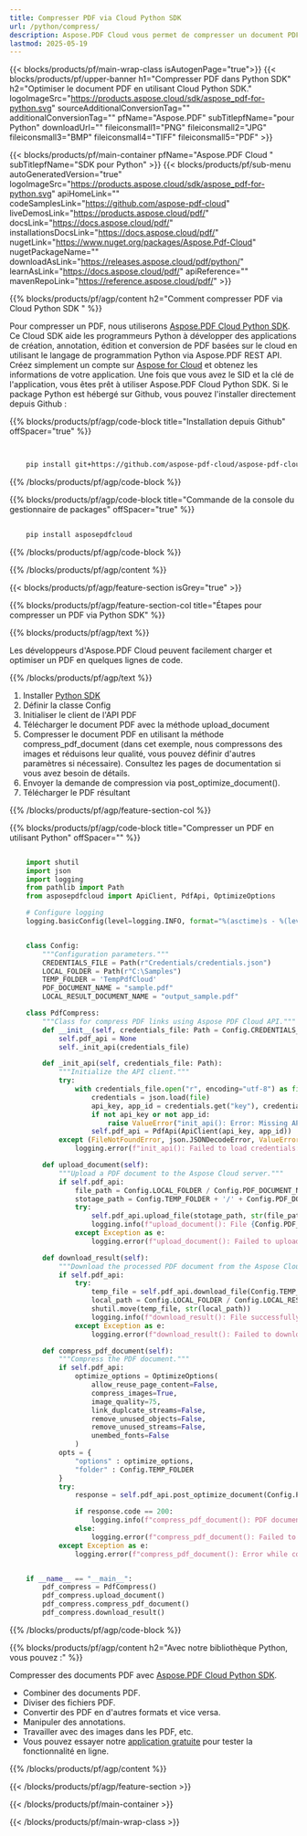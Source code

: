 ```yaml
---
title: Compresser PDF via Cloud Python SDK
url: /python/compress/
description: Aspose.PDF Cloud vous permet de compresser un document PDF. Consultez le code source Python pour optimiser le fichier PDF.
lastmod: 2025-05-19
---
```


{{< blocks/products/pf/main-wrap-class isAutogenPage="true">}}
{{< blocks/products/pf/upper-banner h1="Compresser PDF dans Python SDK" h2="Optimiser le document PDF en utilisant Cloud Python SDK." logoImageSrc="https://products.aspose.cloud/sdk/aspose_pdf-for-python.svg" sourceAdditionalConversionTag="" additionalConversionTag="" pfName="Aspose.PDF" subTitlepfName="pour Python" downloadUrl="" fileiconsmall1="PNG" fileiconsmall2="JPG" fileiconsmall3="BMP" fileiconsmall4="TIFF" fileiconsmall5="PDF" >}}

{{< blocks/products/pf/main-container pfName="Aspose.PDF Cloud " subTitlepfName="SDK pour Python" >}}
{{< blocks/products/pf/sub-menu autoGeneratedVersion="true" logoImageSrc="https://products.aspose.cloud/sdk/aspose_pdf-for-python.svg" apiHomeLink="" codeSamplesLink="https://github.com/aspose-pdf-cloud" liveDemosLink="https://products.aspose.cloud/pdf/" docsLink="https://docs.aspose.cloud/pdf/" installationsDocsLink="https://docs.aspose.cloud/pdf/" nugetLink="https://www.nuget.org/packages/Aspose.Pdf-Cloud" nugetPackageName="" downloadAsLink="https://releases.aspose.cloud/pdf/python/" learnAsLink="https://docs.aspose.cloud/pdf/" apiReference="" mavenRepoLink="https://reference.aspose.cloud/pdf/" >}}

{{% blocks/products/pf/agp/content h2="Comment compresser PDF via Cloud Python SDK " %}}

Pour compresser un PDF, nous utiliserons
[Aspose.PDF Cloud Python SDK](https://products.aspose.cloud/pdf/python/). Ce Cloud SDK aide les programmeurs Python à développer des applications de création, annotation, édition et conversion de PDF basées sur le cloud en utilisant le langage de programmation Python via Aspose.PDF REST API. Créez simplement un compte sur [Aspose for Cloud](https://dashboard.aspose.cloud/#/apps) et obtenez les informations de votre application. Une fois que vous avez le SID et la clé de l'application, vous êtes prêt à utiliser Aspose.PDF Cloud Python SDK. Si le package Python est hébergé sur Github, vous pouvez l'installer directement depuis Github :

{{% blocks/products/pf/agp/code-block title="Installation depuis Github" offSpacer="true" %}}

```bash

     
    pip install git+https://github.com/aspose-pdf-cloud/aspose-pdf-cloud-python.git


```

{{% /blocks/products/pf/agp/code-block %}}

{{% blocks/products/pf/agp/code-block title="Commande de la console du gestionnaire de packages" offSpacer="true" %}}

```bash
     
    pip install asposepdfcloud

```

{{% /blocks/products/pf/agp/code-block %}}

{{% /blocks/products/pf/agp/content %}}

{{< blocks/products/pf/agp/feature-section isGrey="true" >}}

{{% blocks/products/pf/agp/feature-section-col title="Étapes pour compresser un PDF via Python SDK" %}}

{{% blocks/products/pf/agp/text %}}

Les développeurs d'Aspose.PDF Cloud peuvent facilement charger et optimiser un PDF en quelques lignes de code.

{{% /blocks/products/pf/agp/text %}}

1. Installer [Python SDK](https://pypi.org/project/asposepdfcloud/)
1. Définir la classe Config
1. Initialiser le client de l'API PDF
1. Télécharger le document PDF avec la méthode upload_document
1. Compresser le document PDF en utilisant la méthode compress_pdf_document (dans cet exemple, nous compressons des images et réduisons leur qualité, vous pouvez définir d'autres paramètres si nécessaire). Consultez les pages de documentation si vous avez besoin de détails.
1. Envoyer la demande de compression via post_optimize_document().
1. Télécharger le PDF résultant

{{% /blocks/products/pf/agp/feature-section-col %}}

{{% blocks/products/pf/agp/code-block title="Compresser un PDF en utilisant Python" offSpacer="" %}}

```python

    import shutil
    import json
    import logging
    from pathlib import Path
    from asposepdfcloud import ApiClient, PdfApi, OptimizeOptions

    # Configure logging
    logging.basicConfig(level=logging.INFO, format="%(asctime)s - %(levelname)s - %(message)s")


    class Config:
        """Configuration parameters."""
        CREDENTIALS_FILE = Path(r"Credentials/credentials.json")
        LOCAL_FOLDER = Path(r"C:\Samples")
        TEMP_FOLDER = 'TempPdfCloud'
        PDF_DOCUMENT_NAME = "sample.pdf"
        LOCAL_RESULT_DOCUMENT_NAME = "output_sample.pdf"

    class PdfCompress:
        """Class for compress PDF links using Aspose PDF Cloud API."""
        def __init__(self, credentials_file: Path = Config.CREDENTIALS_FILE):
            self.pdf_api = None
            self._init_api(credentials_file)

        def _init_api(self, credentials_file: Path):
            """Initialize the API client."""
            try:
                with credentials_file.open("r", encoding="utf-8") as file:
                    credentials = json.load(file)
                    api_key, app_id = credentials.get("key"), credentials.get("id")
                    if not api_key or not app_id:
                        raise ValueError("init_api(): Error: Missing API keys in the credentials file.")
                    self.pdf_api = PdfApi(ApiClient(api_key, app_id))
            except (FileNotFoundError, json.JSONDecodeError, ValueError) as e:
                logging.error(f"init_api(): Failed to load credentials: {e}")

        def upload_document(self):
            """Upload a PDF document to the Aspose Cloud server."""
            if self.pdf_api:
                file_path = Config.LOCAL_FOLDER / Config.PDF_DOCUMENT_NAME
                stotage_path = Config.TEMP_FOLDER + '/' + Config.PDF_DOCUMENT_NAME
                try:
                    self.pdf_api.upload_file(stotage_path, str(file_path))
                    logging.info(f"upload_document(): File {Config.PDF_DOCUMENT_NAME} uploaded successfully.")
                except Exception as e:
                    logging.error(f"upload_document(): Failed to upload file: {e}")

        def download_result(self):
            """Download the processed PDF document from the Aspose Cloud server."""
            if self.pdf_api:
                try:
                    temp_file = self.pdf_api.download_file(Config.TEMP_FOLDER + '/' + Config.PDF_DOCUMENT_NAME)
                    local_path = Config.LOCAL_FOLDER / Config.LOCAL_RESULT_DOCUMENT_NAME
                    shutil.move(temp_file, str(local_path))
                    logging.info(f"download_result(): File successfully downloaded: {local_path}")
                except Exception as e:
                    logging.error(f"download_result(): Failed to download file: {e}")

        def compress_pdf_document(self):
            """Compress the PDF document."""
            if self.pdf_api:
                optimize_options = OptimizeOptions(
                    allow_reuse_page_content=False,
                    compress_images=True,
                    image_quality=75,
                    link_duplcate_streams=False,
                    remove_unused_objects=False,
                    remove_unused_streams=False,            
                    unembed_fonts=False
                )        
            opts = {
                "options" : optimize_options,
                "folder" : Config.TEMP_FOLDER
            }
            try:
                response = self.pdf_api.post_optimize_document(Config.PDF_DOCUMENT_NAME, **opts)

                if response.code == 200:
                    logging.info(f"compress_pdf_document(): PDF document '{Config.PDF_DOCUMENT_NAME}' successfully compressed.")
                else:
                    logging.error(f"compress_pdf_document(): Failed to compress document. Response code: {response.code}")
            except Exception as e:
                logging.error(f"compress_pdf_document(): Error while compress document: {e}")


    if __name__ == "__main__":
        pdf_compress = PdfCompress()
        pdf_compress.upload_document()
        pdf_compress.compress_pdf_document()
        pdf_compress.download_result()
```

{{% /blocks/products/pf/agp/code-block %}}

{{% blocks/products/pf/agp/content h2="Avec notre bibliothèque Python, vous pouvez :" %}}

Compresser des documents PDF avec [Aspose.PDF Cloud Python SDK](https://products.aspose.cloud/pdf/python/).

+ Combiner des documents PDF.
+ Diviser des fichiers PDF.
+ Convertir des PDF en d'autres formats et vice versa.
+ Manipuler des annotations.
+ Travailler avec des images dans les PDF, etc.
+ Vous pouvez essayer notre [application gratuite](https://products.aspose.app/pdf/family) pour tester la fonctionnalité en ligne.

{{% /blocks/products/pf/agp/content %}}

{{< /blocks/products/pf/agp/feature-section >}}

{{< /blocks/products/pf/main-container >}}

{{< /blocks/products/pf/main-wrap-class >}}
